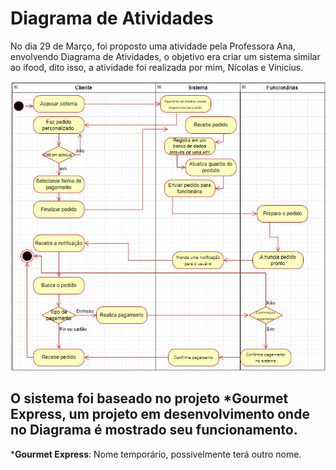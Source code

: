 # Diagrama de Atividades

No dia 29 de Março, foi proposto uma atividade pela Professora Ana, envolvendo Diagrama de Atividades, o objetivo era criar um sistema similar ao ifood, dito isso, a atividade foi realizada por mim, Nícolas e Vinicius.

![Diagrama de Atividades](../../imgs/Diagrama_de_atividades.jpg)

## O sistema foi baseado no projeto *__Gourmet Express__, um projeto em desenvolvimento onde no Diagrama é mostrado seu funcionamento.

*__Gourmet Express__: Nome temporário, possivelmente terá outro nome.